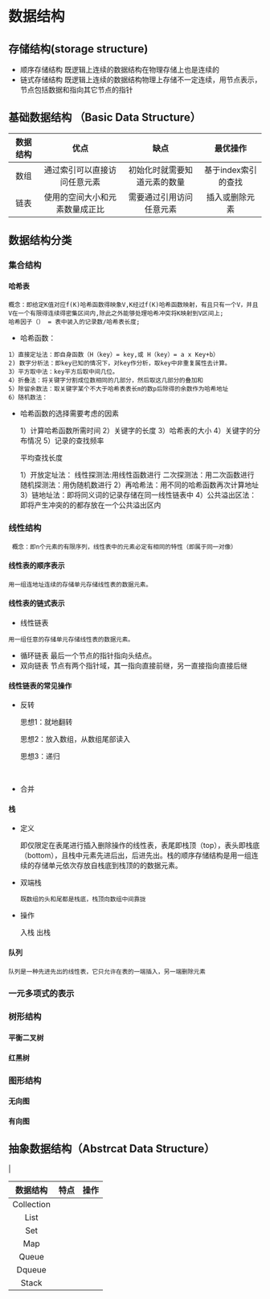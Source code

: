 # 数据结构

## 存储结构(storage structure)

 * 顺序存储结构 既逻辑上连续的数据结构在物理存储上也是连续的
 * 链式存储结构 既逻辑上连续的数据结构物理上存储不一定连续，用节点表示，节点包括数据和指向其它节点的指针
## 基础数据结构 （Basic Data Structure）
|数据结构             |优点|缺点| 最优操作|
|:--------------------:|:----------------------------------------------------------:|:------------------------------------:|:------------------------------------------------------:|
|数组|通过索引可以直接访问任意元素|初始化时就需要知道元素的数量|基于index索引的查找|
|链表|使用的空间大小和元素数量成正比|需要通过引用访问任意元素|插入或删除元素|



## 数据结构分类

### 集合结构

#### 哈希表
    概念：即给定K值对应f(K)哈希函数得映象V,K经过f(K)哈希函数映射，有且只有一个V，并且V在一个有限得连续得密集区间内,除此之外能够处理哈希冲突将K映射到V区间上;
    哈希因子（） = 表中装入的记录数/哈希表长度;
   * 哈希函数：

    1）直接定址法：即自身函数（H（key）= key,或 H（key）= a x Key+b）
    2) 数字分析法：即key已知的情况下，对key作分析，取key中非重复属性去计算。
    3）平方取中法：key平方后取中间几位。
    4）折叠法：将关键字分割成位数相同的几部分，然后取这几部分的叠加和
    5）除留余数法：取关键字某个不大于哈希表表长m的数p后除得的余数作为哈希地址
    6）随机数法：
  * 哈希函数的选择需要考虑的因素


    1）计算哈希函数所需时间
    2）关键字的长度
    3）哈希表的大小
    4）关键字的分布情况
    5）记录的查找频率
    
    平均查找长度
    
     1）开放定址法：
        线性探测法:用线性函数进行
        二次探测法：用二次函数进行
        随机探测法：用伪随机数进行
     2）再哈希法：用不同的哈希函数再次计算地址
     3）链地址法：即将同义词的记录存储在同一线性链表中
     4）公共溢出区法：即将产生冲突的的都存放在一个公共溢出区内

### 线性结构

     概念：即n个元素的有限序列，线性表中的元素必定有相同的特性（即属于同一对像）
#### 线性表的顺序表示
    用一组连地址连续的存储单元存储线性表的数据元素。
#### 线性表的链式表示

   * 线性链表

    用一组任意的存储单元存储线性表的数据元素。
  * 循环链表
    最后一个节点的指针指向头结点。
  * 双向链表
    节点有两个指针域，其一指向直接前继，另一直接指向直接后继

#### 线性链表的常见操作

   * 反转


      思想1：就地翻转
      
      思想2：放入数组，从数组尾部读入
      
      思想3：递归


​              
   * 合并
   
#### 栈

   * 定义


     即仅限定在表尾进行插入删除操作的线性表，表尾即栈顶（top），表头即栈底（bottom），且栈中元素先进后出，后进先出。栈的顺序存储结构是用一组连续的存储单元依次存放自栈底到栈顶的的数据元素。
   * 双端栈
                           
         既数组的头和尾都是栈底，栈顶向数组中间靠拢
        
   * 操作
     
     
      入栈
      出栈 
#### 队列
    队列是一种先进先出的线性表，它只允许在表的一端插入，另一端删除元素


### 一元多项式的表示

### 树形结构

#### 平衡二叉树

#### 红黑树

### 图形结构
#### 无向图
#### 有向图


## 抽象数据结构（Abstrcat Data Structure）
|


|数据结构             |特点|操作|
|:--------------------:|:----------------------------------------------------------:|:------------------------------------:|
|Collection||||
|List||||
|Set||||
|Map||||
|Queue|||||
|Dqueue|||||
|Stack||||||





